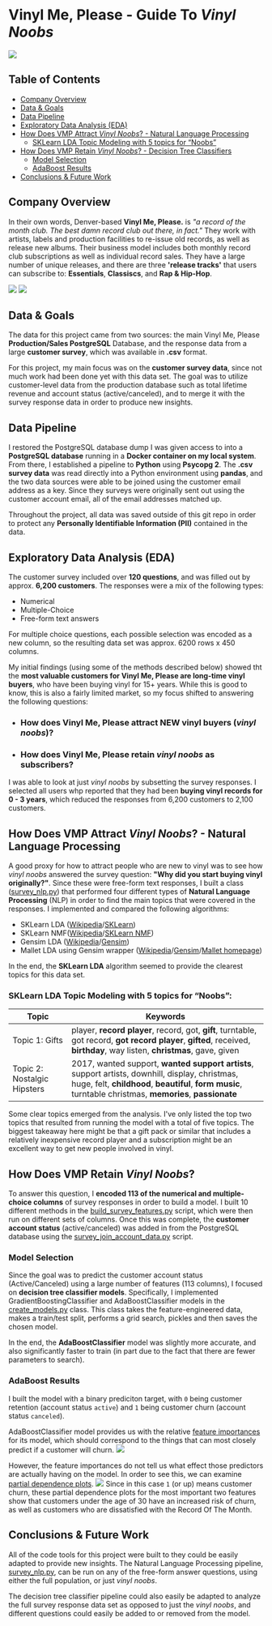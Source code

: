 # Vinyl Me, Please - Guide To *Vinyl Noobs*

[![](images/pics/title_image.jpg)](https://www.vinylmeplease.com)

## Table of Contents  
* [Company Overview](##overview)<BR>
* [Data & Goals](##data_goals)<BR>
* [Data Pipeline](##data_pipeline)<BR>
* [Exploratory Data Analysis (EDA)](##eda)<BR>
* [How Does VMP Attract *Vinyl Noobs*? - Natural Language Processing](##attract)<BR>
  * [SKLearn LDA Topic Modeling with 5 topics for “Noobs”](##lda)
* [How Does VMP Retain *Vinyl Noobs*? - Decision Tree Classifiers](##retain)
  * [Model Selection](##model_selection)
  * [AdaBoost Results](##adaboost)
* [Conclusions & Future Work](##concl)

<a name="#overview"></a>

## Company Overview
In their own words, Denver-based **Vinyl Me, Please.** is *"a record of the month club. The best damn record club out there, in fact."* They work with artists, labels and production facilities to re-issue old records, as well as release new albums. Their business model includes both monthly record club subscriptions as well as individual record sales. They have a large number of unique releases, and there are three **'release tracks'** that users can subscribe to: **Essentials**, **Classiscs**, and **Rap & Hip-Hop**.

[![](images/pics/gorillaz_records.jpg)](https://www.vinylmeplease.com)
[![](images/pics/subscription_tracks.png)](https://www.vinylmeplease.com)

<a name="#data_goals"></a>

## Data & Goals
The data for this project came from two sources: the main Vinyl Me, Please **Production/Sales PostgreSQL** Database, and the response data from a large **customer survey**, which was available in **.csv** format.

For this project, my main focus was on the **customer survey data**, since not much work had been done yet with this data set. The goal was to utilize customer-level data from the production database such as total lifetime revenue and account status (active/canceled), and to merge it with the survey response data in order to produce new insights.

<a name="#data_pipeline"></a>

## Data Pipeline  
I restored the PostgreSQL database dump I was given access to into a **PostgreSQL database** running in a **Docker container on my local system**. From there, I established a pipeline to **Python** using **Psycopg 2**. The **.csv survey data** was read directly into a Python environment using **pandas**, and the two data sources were able to be joined using the customer email address as a key. Since they surveys were originally sent out using the customer account email, all of the email addresses matched up.

Throughout the project, all data was saved outside of this git repo in order to protect any **Personally Identifiable Information (PII)** contained in the data.

<a name="#eda"></a>

## Exploratory Data Analysis (EDA)
The customer survey included over **120 questions**, and was filled out by approx. **6,200 customers**. The responses were a mix of the following types:
* Numerical
* Multiple-Choice
* Free-form text answers

For multiple choice questions, each possible selection was encoded as a new column, so the resulting data set was approx. 6200 rows x 450 columns.

My initial findings (using some of the methods described below) showed tht the **most valuable customers for Vinyl Me, Please are long-time vinyl buyers**, who have been buying vinyl for 15+ years. While this is good to know, this is also a fairly limited market, so my focus shifted to answering the following questions:

* ### How does Vinyl Me, Please **attract** NEW vinyl buyers (*vinyl noobs*)?
* ### How does Vinyl Me, Please **retain** *vinyl noobs* as subscribers?

I was able to look at just *vinyl noobs* by subsetting the survey responses. I selected all users whp reported that they had been **buying vinyl records for 0 - 3 years**, which reduced the responses from 6,200 customers to 2,100 customers.

<a name="#attract"></a>

## How Does VMP Attract *Vinyl Noobs*? - Natural Language Processing
A good proxy for how to attract people who are new to vinyl was to see how *vinyl noobs* answered the survey question: **"Why did you start buying vinyl originally?"**. Since these were free-form text responses, I built a class ([survey_nlp.py](src/models/survey_nlp.py)) that performed four different types of **Natural Language Processing** (NLP) in order to find the main topics that were covered in the responses. I implemented and compared the following algorithms:

* SKLearn LDA ([Wikipedia](https://en.wikipedia.org/wiki/Latent_Dirichlet_allocation)/[SKLearn](https://scikit-learn.org/stable/modules/generated/sklearn.decomposition.LatentDirichletAllocation.html))
* SKLearn NMF([Wikipedia](https://en.wikipedia.org/wiki/Non-negative_matrix_factorization)/[SKLearn NMF](https://scikit-learn.org/stable/modules/generated/sklearn.decomposition.NMF.html))
* Gensim LDA ([Wikipedia](https://en.wikipedia.org/wiki/Latent_Dirichlet_allocation)/[Gensim](https://radimrehurek.com/gensim/models/ldamodel.html))
* Mallet LDA using Gensim wrapper ([Wikipedia](https://en.wikipedia.org/wiki/Latent_Dirichlet_allocation)/[Gensim](https://radimrehurek.com/gensim/models/wrappers/ldamallet.html)/[Mallet homepage](http://mallet.cs.umass.edu))

In the end, the **SKLearn LDA** algorithm seemed to provide the clearest topics for this data set.

<a name="#lda"></a>

### SKLearn LDA Topic Modeling with 5 topics for “Noobs”:

| Topic | Keywords |
| --- | --- |
| Topic 1: Gifts | player, **record player**, record, got, **gift**, turntable, got record, **got record player**, **gifted**, received, **birthday**, way listen, **christmas**, gave, given |
| Topic 2: Nostalgic Hipsters | 2017, wanted support, **wanted support artists**, support artists, downhill, display, christmas, huge, felt, **childhood**, **beautiful**, **form music**, turntable christmas, **memories**, **passionate** |

Some clear topics emerged from the analysis. I've only listed the top two topics that resulted from running the model with a total of five topics. The biggest takeaway here might be that a gift pack or similar that includes a relatively inexpensive record player and a subscription might be an excellent way to get new people involved in vinyl.

<a name="#retain"></a>

## How Does VMP Retain *Vinyl Noobs*?
To answer this question, I **encoded 113 of the numerical and multiple-choice columns** of survey responses in order to build a model. I built 10 different methods in the [build_survey_features.py](src/features/build_survey_features.py) script, which were then run on different sets of columns. Once this was complete, the **customer account status** (active/canceled) was added in from the PostgreSQL database using the [survey_join_account_data.py](src/features/survey_join_account_data.py) script.

<a name="#model_selection"></a>

### Model Selection
Since the goal was to predict the customer account status (Active/Canceled) using a large number of features (113 columns), I focused on **decision tree classifier models**. Specifically, I implemented GradientBoostingClassifier and AdaBoostClassifier models in the [create_models.py](src/models/create_models.py) class. This class takes the feature-engineered data, makes a train/test split, performs a grid search, pickles and then saves the chosen model.

In the end, the **AdaBoostClassifier** model was slightly more accurate, and also significantly faster to train (in part due to the fact that there are fewer parameters to search).

<a name="#adaboost"></a>

### AdaBoost Results
I built the model with a binary prediciton target, with `0` being customer retention (account status `active`) and `1` being customer churn (account status `canceled`).

AdaBoostClassifier model provides us with the relative [feature importances](https://scikit-learn.org/stable/auto_examples/ensemble/plot_forest_importances.html) for its model, which should correspond to the things that can most closely predict if a customer will churn.
![](images/charts/adaboost_top_features.jpg)

However, the feature importances do not tell us what effect those predictors are actually having on the model. In order to see this, we can examine [partial dependence plots](https://scikit-learn.org/stable/modules/partial_dependence.html). 
![](images/charts/partial_dependence_plots.jpg)
Since in this case `1` (or up) means customer churn, these partial dependence plots for the most important two features show that customers under the age of 30 have an increased risk of churn, as well as customers who are dissatisfied with the Record Of The Month.

<a name="#concl"></a>

## Conclusions & Future Work
All of the code tools for this project were built to they could be easily adapted to provide new insights. The Natural Language Processing pipeline, [survey_nlp.py](src/models/survey_nlp.py), can be run on any of the free-form answer questions, using either the full population, or just *vinyl noobs*. 

The decision tree classifier pipeline could also easily be adapted to analyze the full survey response data set as opposed to just the *vinyl noobs*, and different questions could easily be added to or removed from the model.